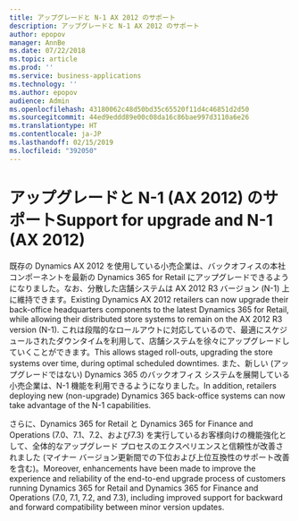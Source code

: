 ```yaml
---
title: アップグレードと N-1 AX 2012 のサポート
description: アップグレードと N-1 AX 2012 のサポート
author: epopov
manager: AnnBe
ms.date: 07/22/2018
ms.topic: article
ms.prod: ''
ms.service: business-applications
ms.technology: ''
ms.author: epopov
audience: Admin
ms.openlocfilehash: 43180062c48d50bd35c65520f11d4c46851d2d50
ms.sourcegitcommit: 44ed9eddd89e00c08da16c86bae997d3110a6e26
ms.translationtype: HT
ms.contentlocale: ja-JP
ms.lasthandoff: 02/15/2019
ms.locfileid: "392050"
---
```

#  <a name="support-for-upgrade-and-n-1-ax-2012"></a><span data-ttu-id="d4cb3-103">アップグレードと N-1 (AX 2012) のサポート</span><span class="sxs-lookup"><span data-stu-id="d4cb3-103">Support for upgrade and N-1 (AX 2012)</span></span>



<span data-ttu-id="d4cb3-104">既存の Dynamics AX 2012 を使用している小売企業は、バックオフィスの本社コンポーネントを最新の Dynamics 365 for Retail にアップグレードできるようになりました。なお、分散した店舗システムは AX 2012 R3 バージョン (N-1) 上に維持できます。</span><span class="sxs-lookup"><span data-stu-id="d4cb3-104">Existing Dynamics AX 2012 retailers can now upgrade their back-office headquarters components to the latest Dynamics 365 for Retail, while allowing their distributed store systems to remain on the AX 2012 R3 version (N-1).</span></span>
<span data-ttu-id="d4cb3-105">これは段階的なロールアウトに対応しているので、最適にスケジュールされたダウンタイムを利用して、店舗システムを徐々にアップグレードしていくことができます。</span><span class="sxs-lookup"><span data-stu-id="d4cb3-105">This allows staged roll-outs, upgrading the store systems over time, during optimal scheduled downtimes.</span></span> <span data-ttu-id="d4cb3-106">また、新しい (アップグレードではない) Dynamics 365 のバックオフィス システムを展開している小売企業は、N-1 機能を利用できるようになりました。</span><span class="sxs-lookup"><span data-stu-id="d4cb3-106">In addition, retailers deploying new (non-upgrade) Dynamics 365 back-office systems can now take advantage of the N-1 capabilities.</span></span>

<span data-ttu-id="d4cb3-107">さらに、Dynamics 365 for Retail と Dynamics 365 for Finance and Operations (7.0、7.1、7.2、および7.3) を実行しているお客様向けの機能強化として、全体的なアップグレード プロセスのエクスペリエンスと信頼性が改善されました (マイナー バージョン更新間での下位および上位互換性のサポート改善を含む)。</span><span class="sxs-lookup"><span data-stu-id="d4cb3-107">Moreover, enhancements have been made to improve the experience and reliability of the end-to-end upgrade process of customers running Dynamics 365 for Retail and Dynamics 365 for Finance and Operations (7.0, 7.1, 7.2, and 7.3), including improved support for backward and forward compatibility between minor version updates.</span></span>
